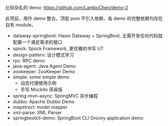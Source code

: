比较杂乱的 demo: https://github.com/LamboChen/demo-2

此项目，用作 demo 整合。顶层 pom 不引入依赖，各 demo 的完整依赖均存在自有 module。

- dataway-springboot: Hasor Dataway + SpringBoot, 无需开发任何代码就配置一个满足需求的接口
- spock: Spock Framework, 更优雅的书写 UT
- design-pattern: 设计模式学习
- rpc: RPC demo
- java-agent: Java Agent Demo
- zookeeper: ZooKeeper Demo
- simple: some simple demo
  - 动态代理使用示例
  - 手写 Mockito 简易版 
- spring-mvn-async: SpringMVC 异步编程
- dubbo: Apache Dubbo Demo
- mapstruct: model mapper
- xml-parse: XML Parser
- springbootcli-demo: SpringBoot CLI Groovy application demo